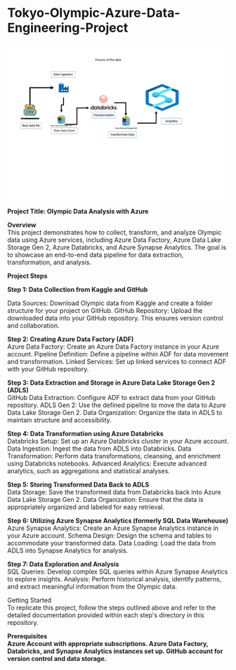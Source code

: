 # Tokyo-Olympic-Azure-Data-Engineering-Project

![image](https://github.com/jaisbhavana/Tokyo-Olympic-Azure-Data-Engineering-Project/blob/main/Doc1.png)


**Project Title: Olympic Data Analysis with Azure**

**Overview** <br>
This project demonstrates how to collect, transform, and analyze Olympic data using Azure services, including Azure Data Factory, Azure Data Lake Storage Gen 2, Azure Databricks, and Azure Synapse Analytics. The goal is to showcase an end-to-end data pipeline for data extraction, transformation, and analysis.

**Project Steps**

**Step 1: Data Collection from Kaggle and GitHub**

Data Sources: Download Olympic data from Kaggle and create a folder structure for your project on GitHub.
GitHub Repository: Upload the downloaded data into your GitHub repository. This ensures version control and collaboration.

**Step 2: Creating Azure Data Factory (ADF)** <br>
Azure Data Factory: Create an Azure Data Factory instance in your Azure account.
Pipeline Definition: Define a pipeline within ADF for data movement and transformation.
Linked Services: Set up linked services to connect ADF with your GitHub repository.

**Step 3: Data Extraction and Storage in Azure Data Lake Storage Gen 2 (ADLS)** <br>
GitHub Data Extraction: Configure ADF to extract data from your GitHub repository.
ADLS Gen 2: Use the defined pipeline to move the data to Azure Data Lake Storage Gen 2.
Data Organization: Organize the data in ADLS to maintain structure and accessibility.

**Step 4: Data Transformation using Azure Databricks** <br>
Databricks Setup: Set up an Azure Databricks cluster in your Azure account.
Data Ingestion: Ingest the data from ADLS into Databricks.
Data Transformation: Perform data transformations, cleansing, and enrichment using Databricks notebooks.
Advanced Analytics: Execute advanced analytics, such as aggregations and statistical analyses.

**Step 5: Storing Transformed Data Back to ADLS** <br>
Data Storage: Save the transformed data from Databricks back into Azure Data Lake Storage Gen 2.
Data Organization: Ensure that the data is appropriately organized and labeled for easy retrieval.

**Step 6: Utilizing Azure Synapse Analytics (formerly SQL Data Warehouse)** <br>
Azure Synapse Analytics: Create an Azure Synapse Analytics instance in your Azure account.
Schema Design: Design the schema and tables to accommodate your transformed data.
Data Loading: Load the data from ADLS into Synapse Analytics for analysis.

**Step 7: Data Exploration and Analysis** <br>
SQL Queries: Develop complex SQL queries within Azure Synapse Analytics to explore insights.
Analysis: Perform historical analysis, identify patterns, and extract meaningful information from the Olympic data.

Getting Started <br>
To replicate this project, follow the steps outlined above and refer to the detailed documentation provided within each step's directory in this repository.



**Prerequisites <br>
Azure Account with appropriate subscriptions.
Azure Data Factory, Databricks, and Synapse Analytics instances set up.
GitHub account for version control and data storage.**

 








